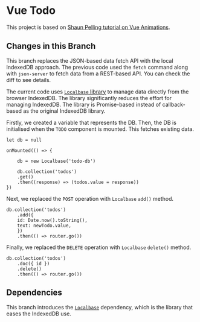 # Vue Todo
This project is based on [Shaun Pelling tutorial on Vue Animations](https://www.youtube.com/watch?v=RIApQjn9fvw&list=PL4cUxeGkcC9ghm7-iTfS9n468Kp7l9Ipu).


## Changes in this Branch

This branch replaces the JSON-based data fetch API with the local IndexedDB approach. The previous code used the `fetch` command along with `json-server` to fetch data from a REST-based API. You can check the diff to see details.

The current code uses [`Localbase` library](https://github.com/dannyconnell/localbase) to manage data directly from the browser IndexedDB. The library significantly reduces the effort for managing IndexedDB. The library is Promise-based instead of callback-based as the original IndexedDB library.

Firstly, we created a variable that represents the DB. Then, the DB is initialised when the `TODO` component is mounted. This fetches existing data.

```
let db = null

onMounted(() => {
    
    db = new Localbase('todo-db')

    db.collection('todos')
    .get()
    .then((response) => (todos.value = response))
})
```

Next, we replaced the `POST` operation with `Localbase` `add()` method.

```
db.collection('todos')
    .add({
    id: Date.now().toString(),
    text: newTodo.value,
    })
    .then(() => router.go())
```

Finally, we replaced the `DELETE` operation with `Localbase` `delete()` method.

```
db.collection('todos')
    .doc({ id })
    .delete()
    .then(() => router.go())
```

## Dependencies

This branch introduces the [`Localbase`](https://github.com/dannyconnell/localbase) dependency, which is the library that eases the IndexedDB use. 